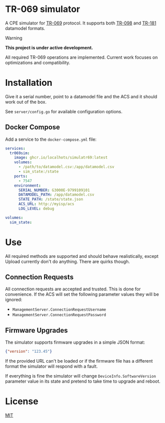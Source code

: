 # TR-069 simulator

A CPE simulator for [TR-069](https://en.wikipedia.org/wiki/TR-069) protocol.
It supports both
[TR-098](https://cwmp-data-models.broadband-forum.org/tr-098-1-8-0.html)
and
[TR-181](https://cwmp-data-models.broadband-forum.org/tr-181-2-11-0.html)
datamodel formats.

> [!WARNING]
> **This project is under active development.**
>
> All required TR-069 operations are implemented.
> Current work focuses on optimizations and compatibility.

# Installation

Give it a serial number, point to a datamodel file and the ACS and it should
work out of the box.

See `server/config.go` for available configuration options.

## Docker Compose

Add a service to the `docker-compose.yml` file:
```yaml
services:
  tr069sim:
    image: ghcr.io/localhots/simulatr69:latest
    volumes:
      - /path/to/datamodel.csv:/app/datamodel.csv
      - sim_state:/state
    ports:
      - 7547
    environment:
      SERIAL_NUMBER: G3000E-9799109101
      DATAMODEL_PATH: /app/datamodel.csv
      STATE_PATH: /state/state.json
      ACS_URL: http://myisp/acs
      LOG_LEVEL: debug

volumes:
  sim_state:
```

# Use

All required methods are supported and should behave realistically, except
Upload currently don't do anything. There are quirks though.

## Connection Requests

All connection requests are accepted and trusted. This is done for convenience.
If the ACS will set the following parameter values they will be ignored:
* `ManagementServer.ConnectionRequestUsername`
* `ManagementServer.ConnectionRequestPassword`

## Firmware Upgrades

The simulator supports firmware upgrades in a simple JSON format:
```json
{"version": "123.45"}
```

If the provided URL can't be loaded or if the firmware file has a different
format the simulator will respond with a fault.

If everything is fine the simulator will change `DeviceInfo.SoftwareVersion`
parameter value in its state and pretend to take time to upgrade and reboot.

# License

[MIT](LICENSE)
